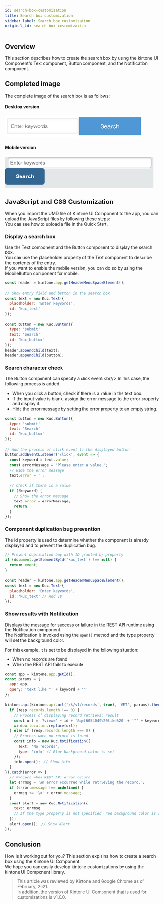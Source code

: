 ```yaml
---
id: search-box-customization
title: Search box customization
sidebar_label: Search box customization
original_id: search-box-customization
---
```


## Overview
This section describes how to create the search box by using the kintone UI Component's Text component, Button component, and the Notification component.

## Completed image
The complete image of the search box is as follows:

#### Desktop version
![Search box (Desktop)](/img/desktop_search_box.png)

#### Mobile version
![Search box (Mobile)](/img/mobile_search_box.png)

## JavaScript and CSS Customization

When you import the UMD file of Kintone UI Component to the app, you can upload the JavaScript files by following these steps:<br/>
You can see how to upload a file in the [Quick Start](../getting-started/quick-start.md).

### Display a search box

Use the Text component and the Button component to display the search box.<br/>
You can use the placeholder property of the Text component to describe the contents of the entry.<br/>
If you want to enable the mobile version, you can do so by using the MobileButton component for mobile.

```javascript
const header = kintone.app.getHeaderMenuSpaceElement();

// Show entry field and button in the search box
const text = new Kuc.Text({
  placeholder: 'Enter keywords',
  id: 'kuc_text'
});

const button = new Kuc.Button({
  type: 'submit',
  text: 'Search',
  id: 'kuc_button'
});
header.appendChild(text);
header.appendChild(button);
```

### Search character check

The Button component can specify a click event.<br//>
In this case, the following process is added.

- When you click a button, check if there is a value in the text box.
- If the input value is blank, assign the error message to the error property and display it.
- Hide the error message by setting the error property to an empty string.

```javascript
const button = new Kuc.Button({
  type: 'submit',
  text: 'Search',
  id: 'kuc_button'
});

// Add the process of click event to the displayed button
button.addEventListener('click', event => {
  const keyword = text.value;
  const errorMessage = 'Please enter a value.';
  // Hide the error message
  text.error = '';

  // Check if there is a value
  if (!keyword) {
    // Show the error message
    text.error = errorMessage;
    return;
  }
});
```

### Component duplication bug prevention

The id property is used to determine whether the component is already displayed and to prevent the duplication bug.

```javascript
// Prevent duplication bug with ID granted by property
if (document.getElementById('kuc_text') !== null) {
  return event;
}

const header = kintone.app.getHeaderMenuSpaceElement();
const text = new Kuc.Text({
  placeholder: 'Enter keywords',
  id: 'kuc_text' // Add ID
});
```

### Show results with Notification

Displays the message for success or failure in the REST API runtime using the Notification component.<br/>
The Notification is invoked using the `open()` method and the type property will set the background color.

For this example, it is set to be displayed in the following situation:

- When no records are found
- When the REST API fails to execute

```javascript
const app = kintone.app.getId();
const params = {
  app: app,
  query: 'text like "' + keyword + '"'
};

kintone.api(kintone.api.url('/k/v1/records', true), 'GET', params).then(resp => {
  if (resp.records.length !== 0) {
    // Process of displaying record retrieval result
    const url = '?view=' + id + '&q=f6054049%20like%20' + '"' + keyword + '"';
    window.location.replace(url);
  } else if (resp.records.length === 0) {
    // Process when no record is found
    const info = new Kuc.Notification({
      text: 'No records',
      type: 'info' // Blue background color is set
    });
    info.open();　// Show info
  }
}).catch(error => {
  // Process when REST API error occurs
  let errmsg = 'An error occurred while retrieving the record.';
  if (error.message !== undefined) {
    errmsg += '\n' + error.message;
  }
  const alert = new Kuc.Notification({
    text: errmsg
    // If the type property is not specified, red background color is set
  });
  alert.open();　// Show alert
});
```

## Conclusion

How is it working out for you? This section explains how to create a search box using the Kintone UI Component.<br/>
We hope you can easily develop kintone customizations by using the kintone UI Component library.

> This article was reviewed by Kintone and Google Chrome as of February, 2021.<br/>
> In addition, the version of Kintone UI Component that is used for customizations is v1.0.0.
